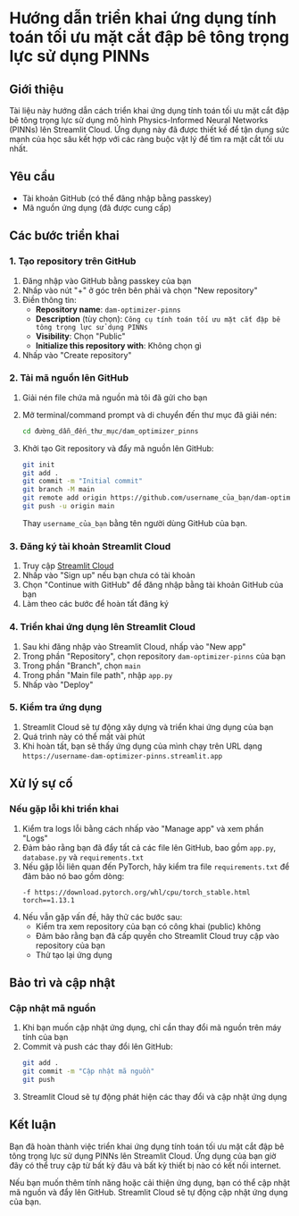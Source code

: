 # Hướng dẫn triển khai ứng dụng tính toán tối ưu mặt cắt đập bê tông trọng lực sử dụng PINNs

## Giới thiệu

Tài liệu này hướng dẫn cách triển khai ứng dụng tính toán tối ưu mặt cắt đập bê tông trọng lực sử dụng mô hình Physics-Informed Neural Networks (PINNs) lên Streamlit Cloud. Ứng dụng này đã được thiết kế để tận dụng sức mạnh của học sâu kết hợp với các ràng buộc vật lý để tìm ra mặt cắt tối ưu nhất.

## Yêu cầu

- Tài khoản GitHub (có thể đăng nhập bằng passkey)
- Mã nguồn ứng dụng (đã được cung cấp)

## Các bước triển khai

### 1. Tạo repository trên GitHub

1. Đăng nhập vào GitHub bằng passkey của bạn
2. Nhấp vào nút "+" ở góc trên bên phải và chọn "New repository"
3. Điền thông tin:
   - **Repository name**: `dam-optimizer-pinns`
   - **Description** (tùy chọn): `Công cụ tính toán tối ưu mặt cắt đập bê tông trọng lực sử dụng PINNs`
   - **Visibility**: Chọn "Public"
   - **Initialize this repository with**: Không chọn gì
4. Nhấp vào "Create repository"

### 2. Tải mã nguồn lên GitHub

1. Giải nén file chứa mã nguồn mà tôi đã gửi cho bạn
2. Mở terminal/command prompt và di chuyển đến thư mục đã giải nén:
   ```bash
   cd đường_dẫn_đến_thư_mục/dam_optimizer_pinns
   ```
3. Khởi tạo Git repository và đẩy mã nguồn lên GitHub:
   ```bash
   git init
   git add .
   git commit -m "Initial commit"
   git branch -M main
   git remote add origin https://github.com/username_của_bạn/dam-optimizer-pinns.git
   git push -u origin main
   ```

   Thay `username_của_bạn` bằng tên người dùng GitHub của bạn.

### 3. Đăng ký tài khoản Streamlit Cloud

1. Truy cập [Streamlit Cloud](https://streamlit.io/cloud)
2. Nhấp vào "Sign up" nếu bạn chưa có tài khoản
3. Chọn "Continue with GitHub" để đăng nhập bằng tài khoản GitHub của bạn
4. Làm theo các bước để hoàn tất đăng ký

### 4. Triển khai ứng dụng lên Streamlit Cloud

1. Sau khi đăng nhập vào Streamlit Cloud, nhấp vào "New app"
2. Trong phần "Repository", chọn repository `dam-optimizer-pinns` của bạn
3. Trong phần "Branch", chọn `main`
4. Trong phần "Main file path", nhập `app.py`
5. Nhấp vào "Deploy"

### 5. Kiểm tra ứng dụng

1. Streamlit Cloud sẽ tự động xây dựng và triển khai ứng dụng của bạn
2. Quá trình này có thể mất vài phút
3. Khi hoàn tất, bạn sẽ thấy ứng dụng của mình chạy trên URL dạng `https://username-dam-optimizer-pinns.streamlit.app`

## Xử lý sự cố

### Nếu gặp lỗi khi triển khai

1. Kiểm tra logs lỗi bằng cách nhấp vào "Manage app" và xem phần "Logs"
2. Đảm bảo rằng bạn đã đẩy tất cả các file lên GitHub, bao gồm `app.py`, `database.py` và `requirements.txt`
3. Nếu gặp lỗi liên quan đến PyTorch, hãy kiểm tra file `requirements.txt` để đảm bảo nó bao gồm dòng:
   ```
   -f https://download.pytorch.org/whl/cpu/torch_stable.html
   torch==1.13.1
   ```
4. Nếu vẫn gặp vấn đề, hãy thử các bước sau:
   - Kiểm tra xem repository của bạn có công khai (public) không
   - Đảm bảo rằng bạn đã cấp quyền cho Streamlit Cloud truy cập vào repository của bạn
   - Thử tạo lại ứng dụng

## Bảo trì và cập nhật

### Cập nhật mã nguồn

1. Khi bạn muốn cập nhật ứng dụng, chỉ cần thay đổi mã nguồn trên máy tính của bạn
2. Commit và push các thay đổi lên GitHub:
   ```bash
   git add .
   git commit -m "Cập nhật mã nguồn"
   git push
   ```
3. Streamlit Cloud sẽ tự động phát hiện các thay đổi và cập nhật ứng dụng

## Kết luận

Bạn đã hoàn thành việc triển khai ứng dụng tính toán tối ưu mặt cắt đập bê tông trọng lực sử dụng PINNs lên Streamlit Cloud. Ứng dụng của bạn giờ đây có thể truy cập từ bất kỳ đâu và bất kỳ thiết bị nào có kết nối internet.

Nếu bạn muốn thêm tính năng hoặc cải thiện ứng dụng, bạn có thể cập nhật mã nguồn và đẩy lên GitHub. Streamlit Cloud sẽ tự động cập nhật ứng dụng của bạn.
